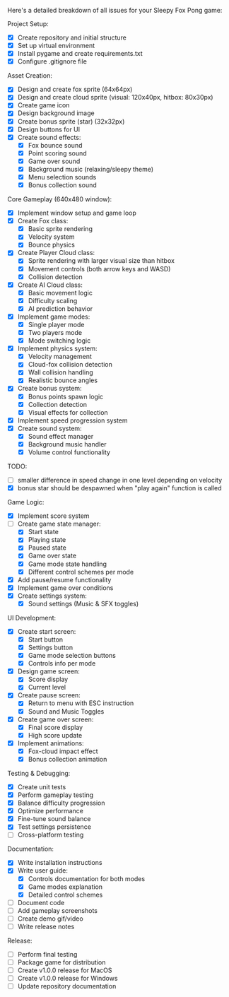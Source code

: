 Here's a detailed breakdown of all issues for your Sleepy Fox Pong game:

Project Setup:
- [x] Create repository and initial structure
- [x] Set up virtual environment
- [x] Install pygame and create requirements.txt
- [x] Configure .gitignore file

Asset Creation:
- [x] Design and create fox sprite (64x64px)
- [x] Design and create cloud sprite (visual: 120x40px, hitbox: 80x30px)
- [x] Create game icon
- [x] Design background image
- [x] Create bonus sprite (star) (32x32px)
- [x] Design buttons for UI
- [x] Create sound effects:
  - [x] Fox bounce sound
  - [x] Point scoring sound
  - [x] Game over sound
  - [x] Background music (relaxing/sleepy theme)
  - [x] Menu selection sounds
  - [x] Bonus collection sound

Core Gameplay (640x480 window):
- [x] Implement window setup and game loop
- [x] Create Fox class:
  - [x] Basic sprite rendering
  - [x] Velocity system
  - [x] Bounce physics
- [x] Create Player Cloud class:
  - [x] Sprite rendering with larger visual size than hitbox
  - [x] Movement controls (both arrow keys and WASD)
  - [x] Collision detection
- [x] Create AI Cloud class:
  - [x] Basic movement logic
  - [x] Difficulty scaling
  - [x] AI prediction behavior
- [x] Implement game modes:
  - [x] Single player mode
  - [x] Two players mode
  - [x] Mode switching logic
- [x] Implement physics system:
  - [x] Velocity management
  - [x] Cloud-fox collision detection
  - [x] Wall collision handling
  - [x] Realistic bounce angles
- [x] Create bonus system:
  - [x] Bonus points spawn logic
  - [x] Collection detection
  - [x] Visual effects for collection
- [x] Implement speed progression system
- [x] Create sound system:
  - [x] Sound effect manager
  - [x] Background music handler
  - [x] Volume control functionality

TODO:
- [ ] smaller difference in speed change in one level depending on velocity
- [x] bonus star should be despawned when "play again" function is called

Game Logic:
- [x] Implement score system
- [ ] Create game state manager:
  - [x] Start state
  - [x] Playing state
  - [x] Paused state
  - [x] Game over state
  - [x] Game mode state handling
  - [x] Different control schemes per mode
- [x] Add pause/resume functionality
- [x] Implement game over conditions
- [x] Create settings system:
  - [x] Sound settings (Music & SFX toggles)

UI Development:
- [x] Create start screen:
  - [x] Start button
  - [x] Settings button
  - [x] Game mode selection buttons
  - [x] Controls info per mode
- [x] Design game screen:
  - [x] Score display
  - [x] Current level
- [x] Create pause screen:
  - [x] Return to menu with ESC instruction
  - [x] Sound and Music Toggles
- [x] Create game over screen:
  - [x] Final score display
  - [x] High score update
- [x] Implement animations:
  - [x] Fox-cloud impact effect
  - [x] Bonus collection animation

Testing & Debugging:
- [x] Create unit tests
- [x] Perform gameplay testing
- [x] Balance difficulty progression
- [x] Optimize performance
- [x] Fine-tune sound balance
- [x] Test settings persistence
- [ ] Cross-platform testing

Documentation:
- [x] Write installation instructions
- [x] Write user guide:
  - [x] Controls documentation for both modes
  - [x] Game modes explanation
  - [x] Detailed control schemes
- [ ] Document code
- [ ] Add gameplay screenshots
- [ ] Create demo gif/video
- [ ] Write release notes

Release:
- [ ] Perform final testing
- [ ] Package game for distribution
- [ ] Create v1.0.0 release for MacOS
- [ ] Create v1.0.0 release for Windows
- [ ] Update repository documentation